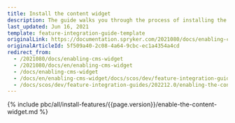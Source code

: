 ```yaml
---
title: Install the content widget
description: The guide walks you through the process of installing the Content Widget feature in the project.
last_updated: Jun 16, 2021
template: feature-integration-guide-template
originalLink: https://documentation.spryker.com/2021080/docs/enabling-cms-widget
originalArticleId: 5f509a40-2c08-4a64-9cbc-ec1a4354a4cd
redirect_from:
  - /2021080/docs/enabling-cms-widget
  - /2021080/docs/en/enabling-cms-widget
  - /docs/enabling-cms-widget
  - /docs/en/enabling-cms-widget/docs/scos/dev/feature-integration-guides/202200.0/enabling-the-content-widget.html
  - /docs/scos/dev/feature-integration-guides/202212.0/enabling-the-content-widget.html
---
```


{% include pbc/all/install-features/{{page.version}}/enable-the-content-widget.md %} <!-- To edit, see /_includes/pbc/all/install-features/202212.0/enable-the-content-widget.md -->
